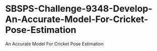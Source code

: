 # SBSPS-Challenge-9348-Develop-An-Accurate-Model-For-Cricket-Pose-Estimation
An Accurate Model For Cricket Pose Estimation
